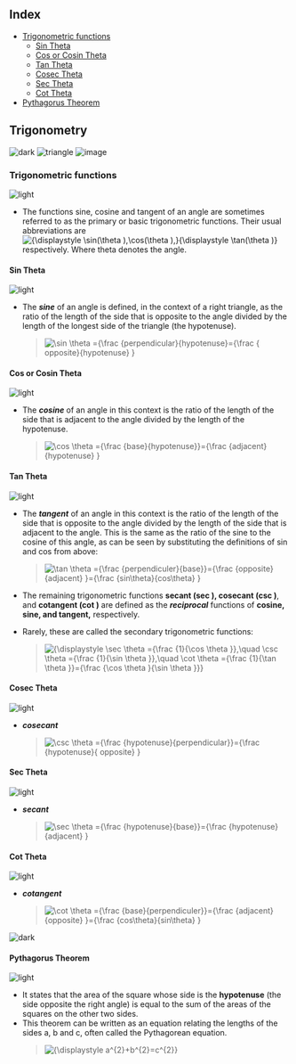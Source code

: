 
## Index
* [Trigonometric functions](#trigonometric-functions)
   * [Sin Theta](#sin-theta)
   * [Cos or Cosin Theta](#cos-or-cosin-theta)
   * [Tan Theta](#tan-theta)
   * [Cosec Theta](#cosec-theta)
   * [Sec Theta](#sec-theta)
   * [Cot Theta](#cot-theta)
* [Pythagorus Theorem](#pythagorus-theorem)
## Trigonometry
![dark](https://user-images.githubusercontent.com/12748752/132402918-976c6cc7-cc94-4267-9513-b3937504eb63.png)
![triangle](https://upload.wikimedia.org/wikipedia/commons/3/38/Perpendicular-Base-Hypotenuse_Right_Triangle.png)
![image](https://user-images.githubusercontent.com/12748752/133692865-43b655f5-b7d5-4aa6-9cd0-f30e08f79302.png)


### Trigonometric functions
![light](https://user-images.githubusercontent.com/12748752/132402912-1a2a215e-de2f-4536-b28e-e75197136af9.png)
* The functions sine, cosine and tangent of an angle are sometimes referred to as the primary or basic trigonometric functions. Their usual abbreviations are <img src="https://latex.codecogs.com/svg.image?{\displaystyle&space;\sin(\theta&space;),\cos(\theta&space;),}{\displaystyle&space;\tan(\theta&space;)}" title="{\displaystyle \sin(\theta ),\cos(\theta ),}{\displaystyle \tan(\theta )}" /> respectively. Where theta denotes the angle.
#### Sin Theta
![light](https://user-images.githubusercontent.com/12748752/132402912-1a2a215e-de2f-4536-b28e-e75197136af9.png)
* The _**sine**_ of an angle is defined, in the context of a right triangle, as the ratio of the length of the side that is opposite to the angle divided by the length of the longest side of the triangle (the hypotenuse).
  >  <img src="https://latex.codecogs.com/svg.image?\sin&space;\theta&space;={\frac&space;{perpendicular}{hypotenuse}={\frac&space;{&space;opposite}{hypotenuse}&space;}" title="\sin \theta ={\frac {perpendicular}{hypotenuse}={\frac { opposite}{hypotenuse} }" />
#### Cos or Cosin Theta
![light](https://user-images.githubusercontent.com/12748752/132402912-1a2a215e-de2f-4536-b28e-e75197136af9.png)
 
* The _**cosine**_ of an angle in this context is the ratio of the length of the side that is adjacent to the angle divided by the length of the hypotenuse.
  > <img src="https://latex.codecogs.com/svg.image?\cos&space;\theta&space;={\frac&space;{base}{hypotenuse}}={\frac&space;{adjacent}{hypotenuse}&space;}" title="\cos \theta ={\frac {base}{hypotenuse}}={\frac {adjacent}{hypotenuse} }" />
#### Tan Theta
![light](https://user-images.githubusercontent.com/12748752/132402912-1a2a215e-de2f-4536-b28e-e75197136af9.png)
* The _**tangent**_ of an angle in this context is the ratio of the length of the side that is opposite to the angle divided by the length of the side that is adjacent to the angle. This is the same as the ratio of the sine to the cosine of this angle, as can be seen by substituting the definitions of sin  and cos from above:
  > <img src="https://latex.codecogs.com/svg.image?\tan&space;\theta&space;={\frac&space;{perpendiculer}{base}}={\frac&space;{opposite}{adjacent}&space;}={\frac&space;{sin\theta}{cos\theta}&space;}" title="\tan \theta ={\frac {perpendiculer}{base}}={\frac {opposite}{adjacent} }={\frac {sin\theta}{cos\theta} }" />

* The remaining trigonometric functions **secant (sec ), cosecant (csc )**, and **cotangent (cot )** are defined as the _**reciprocal**_ functions of **cosine, sine, and tangent,** respectively.
* Rarely, these are called the secondary trigonometric functions:
  > <img src="https://latex.codecogs.com/svg.image?{\displaystyle&space;\sec&space;\theta&space;={\frac&space;{1}{\cos&space;\theta&space;}},\quad&space;\csc&space;\theta&space;={\frac&space;{1}{\sin&space;\theta&space;}},\quad&space;\cot&space;\theta&space;={\frac&space;{1}{\tan&space;\theta&space;}}={\frac&space;{\cos&space;\theta&space;}{\sin&space;\theta&space;}}}" title="{\displaystyle \sec \theta ={\frac {1}{\cos \theta }},\quad \csc \theta ={\frac {1}{\sin \theta }},\quad \cot \theta ={\frac {1}{\tan \theta }}={\frac {\cos \theta }{\sin \theta }}}" />
#### Cosec Theta
![light](https://user-images.githubusercontent.com/12748752/132402912-1a2a215e-de2f-4536-b28e-e75197136af9.png)
* _**cosecant**_
  > <img src="https://latex.codecogs.com/svg.image?\csc&space;\theta&space;={\frac&space;{hypotenuse}{perpendicular}}={\frac&space;{hypotenuse}{&space;opposite}&space;}" title="\csc \theta ={\frac {hypotenuse}{perpendicular}}={\frac {hypotenuse}{ opposite} }" />
#### Sec Theta
![light](https://user-images.githubusercontent.com/12748752/132402912-1a2a215e-de2f-4536-b28e-e75197136af9.png)
* _**secant**_
  > <img src="https://latex.codecogs.com/svg.image?\sec&space;\theta&space;={\frac&space;{hypotenuse}{base}}={\frac&space;{hypotenuse}{adjacent}&space;}" title="\sec \theta ={\frac {hypotenuse}{base}}={\frac {hypotenuse}{adjacent} }" />
#### Cot Theta
![light](https://user-images.githubusercontent.com/12748752/132402912-1a2a215e-de2f-4536-b28e-e75197136af9.png)
* _**cotangent**_
  > <img src="https://latex.codecogs.com/svg.image?\cot&space;\theta&space;={\frac&space;{base}{perpendiculer}}={\frac&space;{adjacent}{opposite}&space;}={\frac&space;{cos\theta}{sin\theta}&space;}" title="\cot \theta ={\frac {base}{perpendiculer}}={\frac {adjacent}{opposite} }={\frac {cos\theta}{sin\theta} }" />
  
![dark](https://user-images.githubusercontent.com/12748752/132402918-976c6cc7-cc94-4267-9513-b3937504eb63.png)

#### Pythagorus Theorem
![light](https://user-images.githubusercontent.com/12748752/132402912-1a2a215e-de2f-4536-b28e-e75197136af9.png)

* It states that the area of the square whose side is the **hypotenuse** (the side opposite the right angle) is equal to the sum of the areas of the squares on the other two sides. 
* This theorem can be written as an equation relating the lengths of the sides a, b and c, often called the Pythagorean equation.
  > <img src="https://latex.codecogs.com/svg.image?{\displaystyle&space;a^{2}&plus;b^{2}=c^{2}}" title="{\displaystyle a^{2}+b^{2}=c^{2}}" />

